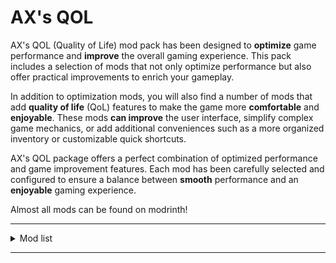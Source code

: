 # AX's QOL

AX's QOL (Quality of Life) mod pack has been designed to **optimize** game performance and **improve** the overall gaming experience. This pack includes a selection of mods that not only optimize performance but also offer practical improvements to enrich your gameplay.

In addition to optimization mods, you will also find a number of mods that add **quality of life** (QoL) features to make the game more **comfortable** and **enjoyable**. These mods **can improve** the user interface, simplify complex game mechanics, or add additional conveniences such as a more organized inventory or customizable quick shortcuts.

AX's QOL package offers a perfect combination of optimized performance and game improvement features. Each mod has been carefully selected and configured to ensure a balance between **smooth** performance and an **enjoyable** gaming experience.

Almost all mods can be found on modrinth!

---
<details>
  <summary>Mod list</summary>

1. Advancement Plaques
 
2. Ambient Enviroment 
 
3. C2me

4. Cloth config
 
5. Collective

6. CraftPresence

7. CreativeCore

8. Debugify

9. DisableCustomWorldsAdvice

10. Entity Culling

11. Doubledoors

12. Essentials

13. Exordium

14. Fabric Api

15. Fabric Language kotlin

16. Fastload+

17. Ferritecore

18. Iceberg

19. ImmidiatelyFast

20. Iris

21. Krypton

22. Lazydfu

23. Lithium

24. Memoryleakfix

25. Modmeny

26. Modmeny-badges-lib

27. Moreculling

28. NoChatReports

29. Simple f3

30. Smoothboot Fabric

31. Sodium fabric

32. Soundphysics

33. Starlight

34. Status-effect-bars

35. Tia

37. TravelersTitles

38. Ui-utils

39. Visuality

40. vpm

41. Yet another config lib

42. YungsApi
</details>

---
